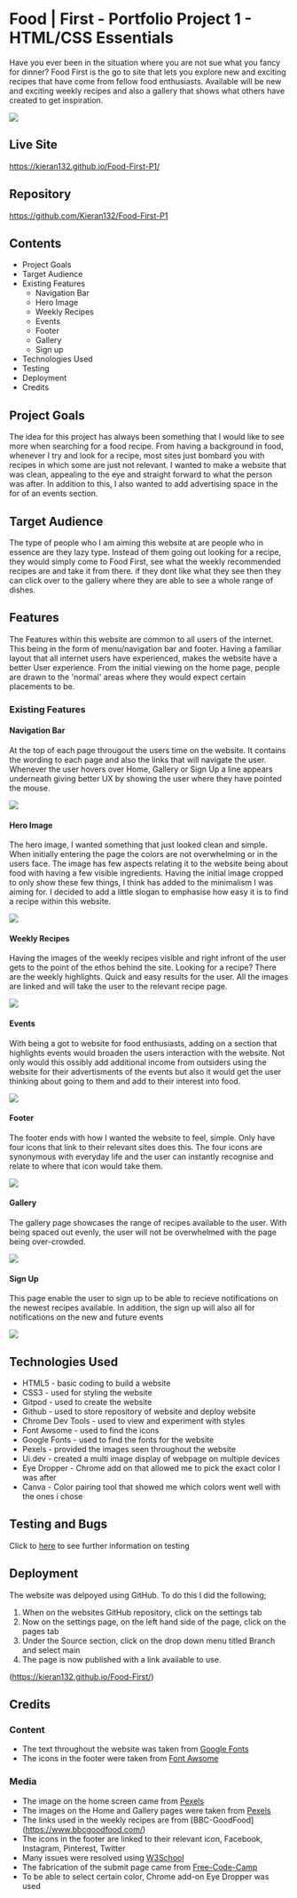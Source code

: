 # Food | First - Portfolio Project 1 - HTML/CSS Essentials

Have you ever been in the situation where you are not sue what you fancy for dinner? Food First is the go to site that lets you explore new and exciting recipes that have come from fellow food enthusiasts. Available will be new and exciting weekly recipes and also a gallery that shows what others have created to get inspiration.

<img src="assets/readme.md-images/Responsive image.png">

## Live Site 
https://kieran132.github.io/Food-First-P1/

## Repository
https://github.com/Kieran132/Food-First-P1

## Contents
- Project Goals
- Target Audience
- Existing Features
    - Navigation Bar
    - Hero Image
    - Weekly Recipes
    - Events
    - Footer
    - Gallery
    - Sign up
- Technologies Used
- Testing
- Deployment
- Credits

## Project Goals
The idea for this project has always been something that I would like to see more when searching for a food recipe. From having a background in food, whenever I try and look for a recipe, most sites just bombard you with recipes in which some are just not relevant. I wanted to make a website that was clean, appealing to the eye and straight forward to what the person was after. In addition to this, I also wanted to add advertising space in the for of an events section.

## Target Audience
The type of people who I am aiming this website at are people who in essence are they lazy type. Instead of them going out looking for a recipe, they would simply come to Food First, see what the weekly recommended recipes are and take it from there. if they dont like what they see then they can click over to the gallery where they are able to see a whole range of dishes.

## Features
The Features within this website are common to all users of the internet. This being in the form of menu/navigation bar and footer. Having a familiar layout that all internet users have experienced, makes the website have a better User experience. From the initial viewing on the home page, people are drawn to the 'normal' areas where they would expect certain placements to be.

### Existing Features

#### Navigation Bar
At the top of each page througout the users time on the website. It contains the wording to each page and also the links that will navigate the user. Whenever the user hovers over Home, Gallery or Sign Up a line appears underneath giving better UX by showing the user where they have pointed the mouse.

<img src="assets/readme.md-images/navigation.png">

#### Hero Image
The hero image, I wanted something that just looked clean and simple. When initially entering the page the colors are not overwhelming or in the users face. The image has few aspects relating it to the website being about food with having a few visible ingredients. Having the initial image cropped to only show these few things, I think has added to the minimalism I was aiming for. I decided to add a little slogan to emphasise how easy it is to find a recipe within this website.

<img src="assets/readme.md-images/Hero-image.png">

#### Weekly Recipes
Having the images of the weekly recipes visible and right infront of the user gets to the point of the ethos behind the site. Looking for a recipe? There are the weekly highlights. Quick and easy results for the user. All the images are linked and will take the user to the relevant recipe page.

<img src="assets/readme.md-images/weekly-recipe.png">

#### Events 
With being a got to website for food enthusiasts, adding on a section that highlights events would broaden the users interaction with the website. Not only would this ossibly add additional income from outsiders using the website for their advertisments of the events but also it would get the user thinking about going to them and add to their interest into food.

<img src="assets/readme.md-images/events.png">

#### Footer
The footer ends with how I wanted the website to feel, simple. Only have four icons that link to their relevant sites does this. The four icons are synonymous with everyday life and the user can instantly recognise and relate to where that icon would take them.

<img src="assets/readme.md-images/footer.png">

#### Gallery
The gallery page showcases the range of recipes available to the user. With being spaced out evenly, the user will not be overwhelmed with the page being over-crowded.

<img src="assets/readme.md-images/Gallery.png">

#### Sign Up
This page enable the user to sign up to be able to recieve notifications on the newest recipes available. In addition, the sign up will also all for notifications on the new and future events

<img src="assets/readme.md-images/sign-up.png">

## Technologies Used
- HTML5 - basic coding to build a website
- CSS3 - used for styling the website
- Gitpod - used to create the website
- Github - used to store repository of website and deploy website
- Chrome Dev Tools - used to view and experiment with styles
- Font Awsome - used to find the icons 
- Google Fonts - used to find the fonts for the website
- Pexels - provided the images seen throughout the website
- Ui.dev - created a multi image display of webpage on multiple devices
- Eye Dropper - Chrome add on that allowed me to pick the exact color I was after
- Canva - Color pairing tool that showed me which colors went well with the ones i chose

## Testing and Bugs
Click to [here](TESTING.md) to see further information on testing

## Deployment
The website was delpoyed using GitHub. To do this I did the following;
1. When on the websites GitHub repository, click on the settings tab
2. Now on the settings page, on the left hand side of the page, click on the pages tab
3. Under the Source section, click on the drop down menu titled Branch and select main
4. The page is now published with a link available to use.

(https://kieran132.github.io/Food-First/)

## Credits

### Content
- The text throughout the website was taken from [Google Fonts](https://fonts.google.com/)
- The icons in the footer were taken from [Font Awsome](https://fontawesome.com/)

### Media
- The image on the home screen came from [Pexels](https://www.pexels.com/)
- The images on the Home and Gallery pages were taken from [Pexels](https://www.pexels.com/)
- The links used in the weekly recipes are from [BBC-GoodFood] (https://www.bbcgoodfood.com/)
- The icons in the footer are linked to their relevant icon, Facebook, Instagram, Pinterest, Twitter
- Many issues were resolved using [W3School](https://www.w3schools.com/)
- The fabrication of the submit page came from [Free-Code-Camp](https://www.freecodecamp.org/news/how-to-build-sign-up-form-with-html-and-css/)
- To be able to select certain color, Chrome add-on Eye Dropper was used